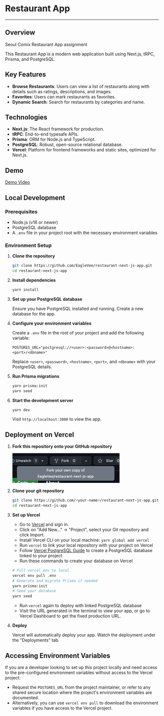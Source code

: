 # Restaurant App

---

## Overview

Seoul Comix Restaurant App assignment

This Restaurant App is a modern web application built using Next.js, tRPC, Prisma, and PostgreSQL.

## Key Features

-   **Browse Restaurants**: Users can view a list of restaurants along with details such as ratings, descriptions, and images.
-   **Favorites**: Users can mark restaurants as favorites.
-   **Dynamic Search**: Search for restaurants by categories and name.

## Technologies

-   **Next.js**: The React framework for production.
-   **tRPC**: End-to-end typesafe APIs.
-   **Prisma**: ORM for Node.js and TypeScript.
-   **PostgreSQL**: Robust, open-source relational database.
-   **Vercel**: Platform for frontend frameworks and static sites, optimized for Next.js.

## Demo

[Demo Video](https://youtu.be/MDiAo8vkgqY)

## Local Development

### Prerequisites

-   Node.js (v16 or newer)
-   PostgreSQL database
-   A `.env` file in your project root with the necessary environment variables

### Environment Setup

1. **Clone the repository**

    ```bash
    git clone https://github.com/EagleVee/restaurant-next-js-app.git
    cd restaurant-next-js-app
    ```

2. **Install dependencies**

    ```bash
    yarn install
    ```

3. **Set up your PostgreSQL database**

    Ensure you have PostgreSQL installed and running. Create a new database for the app.

4. **Configure your environment variables**

    Create a `.env` file in the root of your project and add the following variable:

    ```plaintext
    POSTGRES_URL="postgresql://<user>:<password>@<hostname>:<port>/<dbname>"
    ```

    Replace `<user>`, `<password>`, `<hostname>`, `<port>`, and `<dbname>` with your PostgreSQL details.

5. **Run Prisma migrations**

    ```bash
    yarn prisma:init
    yarn seed
    ```

6. **Start the development server**

    ```bash
    yarn dev
    ```

    Visit `http://localhost:3000` to view the app.

## Deployment on Vercel

1. **Fork this repository onto your GitHub repository**

    ![fork.png](docs/fork.png)

2. **Clone your git repository**

    ```bash
    git clone https://github.com/<your-name>/restaurant-next-js-app.git
    cd restaurant-next-js-app
    ```

3. **Set up Vercel**

    - Go to [Vercel](https://vercel.com) and sign in.
    - Click on "Add New..." -> "Project", select your Git repository and click Import.
    - Install Vercel CLI on your local machine: `yarn global add vercel`
    - Run `vercel` to link your local repository with your project on Vercel
    - Follow [Vercel PostgreSQL Guide](https://vercel.com/docs/storage/vercel-postgres/quickstart#create-a-postgres-database) to create a PostgreSQL database linked to your project
    - Run these commands to create your database on Vercel

    ```bash
    # Pull vercel env to local
    vercel env pull .env
    # Generate and migrate Prisma if needed
    yarn prisma:init
    # Seed your database
    yarn seed
    ```

    - Run `vercel` again to deploy with linked PostgreSQL database
    - Visit the URL generated in the terminal to view your app, or go to Vercel Dashboard to get the fixed production URL.

4. **Deploy**

    Vercel will automatically deploy your app. Watch the deployment under the "Deployments" tab.

## Accessing Environment Variables

If you are a developer looking to set up this project locally and need access to the pre-configured environment variables without access to the Vercel project:

-   Request the `POSTGRES_URL` from the project maintainer, or refer to any shared secure location where the project's environment variables are documented.
-   Alternatively, you can use `vercel env pull` to download the environment variables if you have access to the Vercel project.
